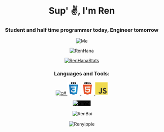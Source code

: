 <h1 align="center">Sup' ✌️, I'm Ren</h1>
<h3 align="center">Student and half time programmer today, Engineer tomorrow</h3>

<p align="center"> <img src="https://cdn.picrew.me/shareImg/org/202405/1469769_E6v5utB3.png" alt="Me" width=350px height=350px /> </p>
<p align="center"> <img src="https://komarev.com/ghpvc/?username=RenHanamura&color=blueviolet&style=flat-square" alt="RenHana" /> </p>

<p align="center"> <a href="https://github.com/ryo-ma/github-profile-trophy"><img src="https://github-profile-trophy.vercel.app/?username=RenHanamura&column=3&margin-w=15&margin-h=15&theme=chalk&no-bg=true" alt="RenHanaStats" /></a> </p>



<h3 align="center">Languages and Tools:</h3>
<p align="center"> <a href="https://dotnet.microsoft.com/es-es/languages/csharp" target="_blank" rel="noreferrer"> <img src="https://cdn.jsdelivr.net/gh/devicons/devicon@latest/icons/csharp/csharp-original.svg" alt="c#" width="40" height="40"/> <a href="https://www.w3schools.com/css/" target="_blank" rel="noreferrer"> <img src="https://raw.githubusercontent.com/devicons/devicon/master/icons/css3/css3-original-wordmark.svg" alt="css3" width="40" height="40"/> </a> <a href="https://www.w3.org/html/" target="_blank" rel="noreferrer"> <img src="https://raw.githubusercontent.com/devicons/devicon/master/icons/html5/html5-original-wordmark.svg" alt="html5" width="40" height="40"/> </a> <a href="https://developer.mozilla.org/en-US/docs/Web/JavaScript" target="_blank" rel="noreferrer"> <img src="https://raw.githubusercontent.com/devicons/devicon/master/icons/javascript/javascript-original.svg" alt="javascript" width="40" height="40"/> </a> </p>


 <p align="center"><img align="center" src="https://github-readme-stats.vercel.app/api/top-langs?username=RenHanamura&show_icons=true&theme=midnight-purple&locale=en&layout=compact" alt="RenYe" style="background-color: black;" /></p>

<p align="center">&nbsp;<img align="center" src="https://github-readme-stats.vercel.app/api?username=RenHanamura&show_icons=true&theme=midnight-purple&locale=en" alt="RenBoi" /></p>

<p align="center"><img align="center" src="https://github-readme-streak-stats.herokuapp.com/?user=RenHanamura&&theme=midnight-purple" style="border-top = 10px;" alt="Renyippie" /></p>
